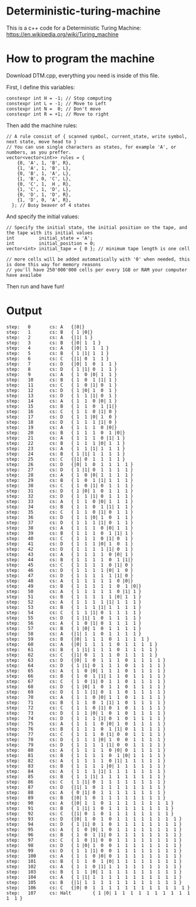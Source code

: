 # Deterministic-turing-machine

This is a c++ code for a Deterministic Turing Machine: https://en.wikipedia.org/wiki/Turing_machine

# How to program the machine

Download DTM.cpp, everything you need is inside of this file.

First, I define this variables:

    constexpr int H = -1; // Stop computing
    constexpr int L = -1; // Move to Left
    constexpr int N =  0; // Don't move
    constexpr int R = +1; // Move to right
    
Then add the machine rules:

    // A rule consist of { scanned symbol, current_state, write symbol, next state, move head to }
    // You can use single characters as states, for example 'A', or numbers, as you preffer.
    vector<vector<int>> rules = {
        {0, 'A', 1, 'B', R},
        {1, 'A', 1, 'B', L},
        {0, 'B', 1, 'A', L},
        {1, 'B', 0, 'C', L},
        {0, 'C', 1,  H , R},
        {1, 'C', 1, 'D', L},
        {0, 'D', 1, 'D', R},
        {1, 'D', 0, 'A', R},
      }; // Busy beaver of 4 states

And specify the initial values:

    // Specify the initial state, the initial position on the tape, and the tape with its initial values
    int         initial_state = 'A';
    int         initial_position = 0;
    vector<int> initial_tape = { 0 }; // minimum tape length is one cell

    // more cells will be added automatically with '0' when needed, this is done this way for memory reasons
    // you'll have 250'000'000 cells per every 1GB or RAM your computer have availabe

Then run and have fun!

# Output

    step:   0       cs: A   {|0|}
    step:   1       cs: B   { 1 |0|}
    step:   2       cs: A   {|1| 1 }
    step:   3       cs: B   {|0| 1  1 }
    step:   4       cs: A   {|0| 1  1  1 }
    step:   5       cs: B   { 1 |1| 1  1 }
    step:   6       cs: C   {|1| 0  1  1 }
    step:   7       cs: D   {|0| 1  0  1  1 }
    step:   8       cs: D   { 1 |1| 0  1  1 }
    step:   9       cs: A   { 1  0 |0| 1  1 }
    step:   10      cs: B   { 1  0  1 |1| 1 }
    step:   11      cs: C   { 1  0 |1| 0  1 }
    step:   12      cs: D   { 1 |0| 1  0  1 }
    step:   13      cs: D   { 1  1 |1| 0  1 }
    step:   14      cs: A   { 1  1  0 |0| 1 }
    step:   15      cs: B   { 1  1  0  1 |1|}
    step:   16      cs: C   { 1  1  0 |1| 0 }
    step:   17      cs: D   { 1  1 |0| 1  0 }
    step:   18      cs: D   { 1  1  1 |1| 0 }
    step:   19      cs: A   { 1  1  1  0 |0|}
    step:   20      cs: B   { 1  1  1  0  1 |0|}
    step:   21      cs: A   { 1  1  1  0 |1| 1 }
    step:   22      cs: B   { 1  1  1 |0| 1  1 }
    step:   23      cs: A   { 1  1 |1| 1  1  1 }
    step:   24      cs: B   { 1 |1| 1  1  1  1 }
    step:   25      cs: C   {|1| 0  1  1  1  1 }
    step:   26      cs: D   {|0| 1  0  1  1  1  1 }
    step:   27      cs: D   { 1 |1| 0  1  1  1  1 }
    step:   28      cs: A   { 1  0 |0| 1  1  1  1 }
    step:   29      cs: B   { 1  0  1 |1| 1  1  1 }
    step:   30      cs: C   { 1  0 |1| 0  1  1  1 }
    step:   31      cs: D   { 1 |0| 1  0  1  1  1 }
    step:   32      cs: D   { 1  1 |1| 0  1  1  1 }
    step:   33      cs: A   { 1  1  0 |0| 1  1  1 }
    step:   34      cs: B   { 1  1  0  1 |1| 1  1 }
    step:   35      cs: C   { 1  1  0 |1| 0  1  1 }
    step:   36      cs: D   { 1  1 |0| 1  0  1  1 }
    step:   37      cs: D   { 1  1  1 |1| 0  1  1 }
    step:   38      cs: A   { 1  1  1  0 |0| 1  1 }
    step:   39      cs: B   { 1  1  1  0  1 |1| 1 }
    step:   40      cs: C   { 1  1  1  0 |1| 0  1 }
    step:   41      cs: D   { 1  1  1 |0| 1  0  1 }
    step:   42      cs: D   { 1  1  1  1 |1| 0  1 }
    step:   43      cs: A   { 1  1  1  1  0 |0| 1 }
    step:   44      cs: B   { 1  1  1  1  0  1 |1|}
    step:   45      cs: C   { 1  1  1  1  0 |1| 0 }
    step:   46      cs: D   { 1  1  1  1 |0| 1  0 }
    step:   47      cs: D   { 1  1  1  1  1 |1| 0 }
    step:   48      cs: A   { 1  1  1  1  1  0 |0|}
    step:   49      cs: B   { 1  1  1  1  1  0  1 |0|}
    step:   50      cs: A   { 1  1  1  1  1  0 |1| 1 }
    step:   51      cs: B   { 1  1  1  1  1 |0| 1  1 }
    step:   52      cs: A   { 1  1  1  1 |1| 1  1  1 }
    step:   53      cs: B   { 1  1  1 |1| 1  1  1  1 }
    step:   54      cs: C   { 1  1 |1| 0  1  1  1  1 }
    step:   55      cs: D   { 1 |1| 1  0  1  1  1  1 }
    step:   56      cs: A   { 1  0 |1| 0  1  1  1  1 }
    step:   57      cs: B   { 1 |0| 1  0  1  1  1  1 }
    step:   58      cs: A   {|1| 1  1  0  1  1  1  1 }
    step:   59      cs: B   {|0| 1  1  1  0  1  1  1  1 }
    step:   60      cs: A   {|0| 1  1  1  1  0  1  1  1  1 }
    step:   61      cs: B   { 1 |1| 1  1  1  0  1  1  1  1 }
    step:   62      cs: C   {|1| 0  1  1  1  0  1  1  1  1 }
    step:   63      cs: D   {|0| 1  0  1  1  1  0  1  1  1  1 }
    step:   64      cs: D   { 1 |1| 0  1  1  1  0  1  1  1  1 }
    step:   65      cs: A   { 1  0 |0| 1  1  1  0  1  1  1  1 }
    step:   66      cs: B   { 1  0  1 |1| 1  1  0  1  1  1  1 }
    step:   67      cs: C   { 1  0 |1| 0  1  1  0  1  1  1  1 }
    step:   68      cs: D   { 1 |0| 1  0  1  1  0  1  1  1  1 }
    step:   69      cs: D   { 1  1 |1| 0  1  1  0  1  1  1  1 }
    step:   70      cs: A   { 1  1  0 |0| 1  1  0  1  1  1  1 }
    step:   71      cs: B   { 1  1  0  1 |1| 1  0  1  1  1  1 }
    step:   72      cs: C   { 1  1  0 |1| 0  1  0  1  1  1  1 }
    step:   73      cs: D   { 1  1 |0| 1  0  1  0  1  1  1  1 }
    step:   74      cs: D   { 1  1  1 |1| 0  1  0  1  1  1  1 }
    step:   75      cs: A   { 1  1  1  0 |0| 1  0  1  1  1  1 }
    step:   76      cs: B   { 1  1  1  0  1 |1| 0  1  1  1  1 }
    step:   77      cs: C   { 1  1  1  0 |1| 0  0  1  1  1  1 }
    step:   78      cs: D   { 1  1  1 |0| 1  0  0  1  1  1  1 }
    step:   79      cs: D   { 1  1  1  1 |1| 0  0  1  1  1  1 }
    step:   80      cs: A   { 1  1  1  1  0 |0| 0  1  1  1  1 }
    step:   81      cs: B   { 1  1  1  1  0  1 |0| 1  1  1  1 }
    step:   82      cs: A   { 1  1  1  1  0 |1| 1  1  1  1  1 }
    step:   83      cs: B   { 1  1  1  1 |0| 1  1  1  1  1  1 }
    step:   84      cs: A   { 1  1  1 |1| 1  1  1  1  1  1  1 }
    step:   85      cs: B   { 1  1 |1| 1  1  1  1  1  1  1  1 }
    step:   86      cs: C   { 1 |1| 0  1  1  1  1  1  1  1  1 }
    step:   87      cs: D   {|1| 1  0  1  1  1  1  1  1  1  1 }
    step:   88      cs: A   { 0 |1| 0  1  1  1  1  1  1  1  1 }
    step:   89      cs: B   {|0| 1  0  1  1  1  1  1  1  1  1 }
    step:   90      cs: A   {|0| 1  1  0  1  1  1  1  1  1  1  1 }
    step:   91      cs: B   { 1 |1| 1  0  1  1  1  1  1  1  1  1 }
    step:   92      cs: C   {|1| 0  1  0  1  1  1  1  1  1  1  1 }
    step:   93      cs: D   {|0| 1  0  1  0  1  1  1  1  1  1  1  1 }
    step:   94      cs: D   { 1 |1| 0  1  0  1  1  1  1  1  1  1  1 }
    step:   95      cs: A   { 1  0 |0| 1  0  1  1  1  1  1  1  1  1 }
    step:   96      cs: B   { 1  0  1 |1| 0  1  1  1  1  1  1  1  1 }
    step:   97      cs: C   { 1  0 |1| 0  0  1  1  1  1  1  1  1  1 }
    step:   98      cs: D   { 1 |0| 1  0  0  1  1  1  1  1  1  1  1 }
    step:   99      cs: D   { 1  1 |1| 0  0  1  1  1  1  1  1  1  1 }
    step:   100     cs: A   { 1  1  0 |0| 0  1  1  1  1  1  1  1  1 }
    step:   101     cs: B   { 1  1  0  1 |0| 1  1  1  1  1  1  1  1 }
    step:   102     cs: A   { 1  1  0 |1| 1  1  1  1  1  1  1  1  1 }
    step:   103     cs: B   { 1  1 |0| 1  1  1  1  1  1  1  1  1  1 }
    step:   104     cs: A   { 1 |1| 1  1  1  1  1  1  1  1  1  1  1 }
    step:   105     cs: B   {|1| 1  1  1  1  1  1  1  1  1  1  1  1 }
    step:   106     cs: C   {|0| 0  1  1  1  1  1  1  1  1  1  1  1  1 }
    step:   107     cs: Halt        { 1 |0| 1  1  1  1  1  1  1  1  1  1  1  1 }
